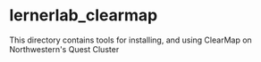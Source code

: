 # lernerlab_clearmap
This directory contains tools for installing, and using ClearMap on Northwestern's Quest Cluster
